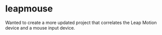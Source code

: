 leapmouse
=========

Wanted to create a more updated project that correlates the Leap Motion device and a mouse input device.
